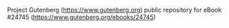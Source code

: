Project Gutenberg (https://www.gutenberg.org) public repository for eBook #24745 (https://www.gutenberg.org/ebooks/24745)

